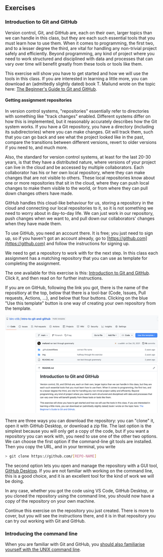 ## Exercises

### Introduction to Git and GitHub

Version control, Git, and GitHub are, each on their own, larger topics than we can handle in this class, but they are each such essential tools that you must learn how to use them. When it comes to programming, the first two, and to a lesser degree the third, are vital for handling any non-trivial project safely and efficiently. Beyond programming, any kind of project where you need to work structured and disciplined with data and processes that can vary over time will benefit greatly from these tools or tools like them.

This exercise will show you have to get started and how we will use the tools in this class. If you are interested in learning a little more, you can download an (admittedly slightly dated) book T. Mailund wrote on the topic here: [The Beginner's Guide to Git and GitHub](https://www.dropbox.com/s/1d086uef0fpehbj/Git-and-GitHub.pdf?dl=0).

#### Getting assignment repositories

In version control systems, "repositories" essentially refer to directories with something like "track changes" enabled. Different systems differ on how this is implemented, but it reasonably accurately describes how the Git system works. If you have a Git repository, you have a directory (including its subdirectories) where you can make changes. Git will track them, such that you can go back and see what the project looked like in the past, compare the transitions between different versions, revert to older versions if you need to, and much more.

Also, the standard for version control systems, at least for the last 20-30 years, is that they have a distributed nature, where versions of your project can live in the cloud and be accessed by multiple collaborators. Each collaborator has his or her own local repository, where they can make changes that are not visible to others. These local repositories know about one or more repositories that sit in the cloud, where they can push local changes to make them visible to the world, or from where they can pull down changes others have made.

GitHub handles this cloud-like behaviour for us, storing a repository in the cloud and connecting our local repositories to it, so it is not something we need to worry about in day-to-day life. We can just work in our repository, push changes when we want to, and pull down our collaborators' changes when they have made them.

To use GitHub, you need an account there. It is free; you just need to sign up, so if you haven't got an account already, go to [https://github.com](https://github.com) and follow the instructions for signing up.

We need to get a repository to work with for the next step. In this class each assignment has a matching repository that you can use as template for completing the assignment.

The one available for this exercise is this: [Introduction to Git and GitHub](https://github.com/birc-ctib/intro-to-git-and-github). Click it, and then read on for further instructions.

If you are on GitHub, following the link you got, there is the name of the repositiory at the top, below that there is a tool-bar (Code, Issues, Pull requests, Actions, ...), and below that four buttons. Clicking on the blue "Use this template" button is one way of creating your own repository from the template.

![](img/get_repository.png)

There are three ways you can download the repository: you can "clone" it, open it with GitHub Desktop, or download a zip file. The last option is the simplest because you will only get a copy of the code, but if you want a repository you can work with, you need to use one of the other two options. We can choose the first option if the command-line git tools are installed. Then you copy the URL, and in your terminal, you write

```bash
> git clone https://github.com/[REPO-NAME]
```

The second option lets you open and manage the repository with a GUI tool, [GitHub Desktop](https://desktop.github.com). If you are not familiar with working on the command line, this is a good choice, and it is an excellent tool for the kind of work we will be doing.

In any case, whether you got the code using VS Code, GitHub Desktop, or you cloned the repository using the command line, you should now have a copy of the repository on your own machine.

Continue this exercise on the repository you just created. There is more to cover, but you will see the instructions there, and it is in that repository you can try out working with Git and GitHub.

### Introducing the command line

When you are familiar with Git and GitHub, you [should also familiarise yourself with the UNIX command line][command-line-ex].


[command-line-ex]: https://github.com/birc-ctib/command-lines-and-pipes


